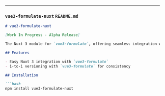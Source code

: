 
---

### `vue3-formulate-nuxt` `README.md`
```markdown
# vue3-formulate-nuxt

[Work In Progress - Alpha Release]

The Nuxt 3 module for `vue3-formulate`, offering seamless integration with Nuxt projects. This module is built using `@nuxt/kit` and ensures compatibility with Nuxt 3 applications.

## Features

- Easy Nuxt 3 integration with `vue3-formulate`
- 1-to-1 versioning with `vue3-formulate` for consistency

## Installation

```bash
npm install vue3-formulate-nuxt
